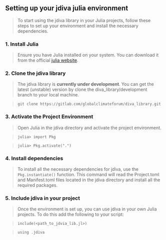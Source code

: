 ## Setting up your jdiva julia environment
>To start using the jdiva library in your Julia projects, follow these steps to set up your environment and install the necessary dependencies.

### 1. Install Julia
>Ensure you have Julia installed on your system. You can download it from the official [julia website](https://julialang.org).

### 2. Clone the jdiva library
>The jdiva library is __currently under development__. You can get the latest (unstable) version by clone the diva_library/development branch to your local machine. 

>`git clone https://gitlab.com/globalclimateforum/diva_library.git`

### 3. Activate the Project Environment
>Open Julia in the jdiva directory and activate the project environment.

>`julia> import Pkg`

>`julia> Pkg.activate(".")`

### 4. Install dependencies
>To install all the necessary dependencies for jdiva, use the `Pkg.instantiate()` function. This command will read the Project.toml and Manifest.toml files located in the jdiva directory and install all the required packages.

### 5. Include jdiva in your project
>Once the environment is set up, you can use jdiva in your own Julia projects. To do this add the following to your script:

> `include(<path_to_jdvia_lib.jl>)`

> `using .jdiva`